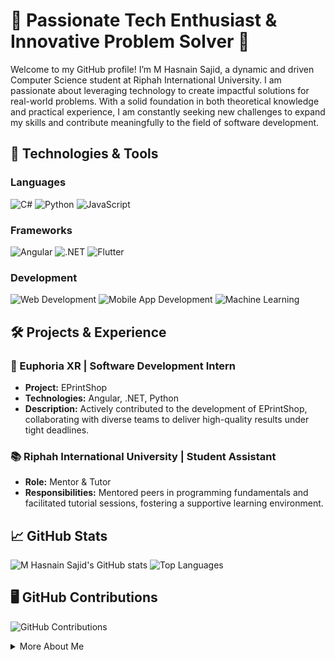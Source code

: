 # 🚀 Passionate Tech Enthusiast & Innovative Problem Solver 🚀

Welcome to my GitHub profile! I’m M Hasnain Sajid, a dynamic and driven Computer Science student at Riphah International University. I am passionate about leveraging technology to create impactful solutions for real-world problems. With a solid foundation in both theoretical knowledge and practical experience, I am constantly seeking new challenges to expand my skills and contribute meaningfully to the field of software development.

## 🔧 Technologies & Tools

### Languages
![C#](https://img.shields.io/badge/C%23-239120?style=for-the-badge&logo=c-sharp&logoColor=white)
![Python](https://img.shields.io/badge/Python-3776AB?style=for-the-badge&logo=python&logoColor=white)
![JavaScript](https://img.shields.io/badge/JavaScript-F7DF1E?style=for-the-badge&logo=javascript&logoColor=black)

### Frameworks
![Angular](https://img.shields.io/badge/Angular-DD0031?style=for-the-badge&logo=angular&logoColor=white)
![.NET](https://img.shields.io/badge/.NET-512BD4?style=for-the-badge&logo=dotnet&logoColor=white)
![Flutter](https://img.shields.io/badge/Flutter-02569B?style=for-the-badge&logo=flutter&logoColor=white)

### Development
![Web Development](https://img.shields.io/badge/Web_Development-3DDC84?style=for-the-badge&logo=google-chrome&logoColor=white)
![Mobile App Development](https://img.shields.io/badge/Mobile_App_Development-FF6F00?style=for-the-badge&logo=android&logoColor=white)
![Machine Learning](https://img.shields.io/badge/Machine_Learning-00000F?style=for-the-badge&logo=tensorflow&logoColor=white)

## 🛠️ Projects & Experience

### 💼 Euphoria XR | Software Development Intern
- **Project:** EPrintShop
- **Technologies:** Angular, .NET, Python
- **Description:** Actively contributed to the development of EPrintShop, collaborating with diverse teams to deliver high-quality results under tight deadlines.

### 📚 Riphah International University | Student Assistant
- **Role:** Mentor & Tutor
- **Responsibilities:** Mentored peers in programming fundamentals and facilitated tutorial sessions, fostering a supportive learning environment.

## 📈 GitHub Stats

![M Hasnain Sajid's GitHub stats](https://github-readme-stats.vercel.app/api?username=hussy24&show_icons=true&theme=radical)
![Top Languages](https://github-readme-stats.vercel.app/api/top-langs/?username=hussy24&layout=compact&theme=radical)

## 🖥️ GitHub Contributions
![GitHub Contributions](https://github.com/hussy24/github-contributions-chart)

<details>
  <summary>More About Me</summary>

  Driven by curiosity, creativity, and a relentless pursuit of excellence, I thrive on pushing the boundaries of what's possible and delivering tangible results that make a difference. I am excited to continue my journey as a forward-thinking tech enthusiast, ready to take on new opportunities and make a meaningful impact in the world of software development.
</details>
